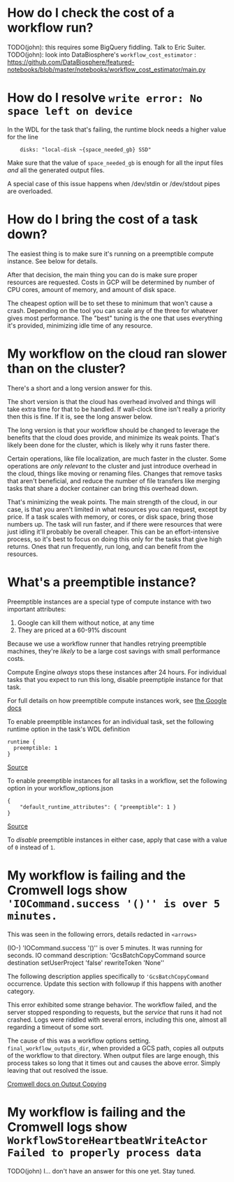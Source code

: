 # How do I check the cost of a workflow run?

TODO(john): this requires some BigQuery fiddling. Talk to Eric Suiter.
TODO(john): look into DataBiosphere's `workflow_cost_estimator` : https://github.com/DataBiosphere/featured-notebooks/blob/master/notebooks/workflow_cost_estimator/main.py


# How do I resolve `write error: No space left on device`

In the WDL for the task that's failing, the runtime block needs a
higher value for the line
```
    disks: "local-disk ~{space_needed_gb} SSD"
```

Make sure that the value of `space_needed_gb` is enough for all the
input files _and_ all the generated output files.

A special case of this issue happens when /dev/stdin or /dev/stdout
pipes are overloaded.


# How do I bring the cost of a task down?

The easiest thing is to make sure it's running on a preemptible
compute instance. See below for details.

After that decision, the main thing you can do is make sure proper
resources are requested. Costs in GCP will be determined by number of
CPU cores, amount of memory, and amount of disk space.

The cheapest option will be to set these to minimum that won't cause a
crash. Depending on the tool you can scale any of the three for
whatever gives most performance. The "best" tuning is the one that
uses everything it's provided, minimizing idle time of any
resource.


# My workflow on the cloud ran slower than on the cluster?

There's a short and a long version answer for this.

The short version is that the cloud has overhead involved and things
will take extra time for that to be handled. If wall-clock time isn't
really a priority then this is fine. If it is, see the long answer below.


The long version is that your workflow should be changed to leverage
the benefits that the cloud does provide, and minimize its weak
points. That's likely been done for the cluster, which is likely why
it runs faster there.

Certain operations, like file localization, are much faster in the
cluster. Some operations are _only relevant_ to the cluster and just
introduce overhead in the cloud, things like moving or renaming
files. Changes that remove tasks that aren't beneficial, and reduce
the number of file transfers like merging tasks that share a docker
container can bring this overhead down.

That's minimizing the weak points. The main strength of the cloud, in
our case, is that you aren't limited in what resources you can
request, except by price. If a task scales with memory, or cores, or
disk space, bring those numbers up. The task will run faster, and if
there were resources that were just idling it'll probably be overall
cheaper. This can be an effort-intensive process, so it's best to
focus on doing this only for the tasks that give high returns. Ones
that run frequently, run long, and can benefit from the resources.


# What's a preemptible instance?

Preemptible instances are a special type of compute instance with two
important attributes:
1. Google can kill them without notice, at any time
2. They are priced at a 60-91% discount

Because we use a workflow runner that handles retrying preemptible
machines, they're _likely_ to be a large cost savings with small
performance costs.

Compute Engine *always* stops these instances after 24 hours. For
individual tasks that you expect to run this long, disable preemptiple
instance for that task.

For full details on how preemptible compute instances work, see [the
Google docs](https://cloud.google.com/compute/docs/instances/preemptible)


To enable preemptible instances for an individual task, set the
following runtime option in the task's WDL definition

```
runtime {
  preemptible: 1
}
```

[Source](https://cromwell.readthedocs.io/en/stable/RuntimeAttributes/#preemptible)


To enable preemptible instances for all tasks in a workflow, set the
following option in your workflow_options.json

```
{
    "default_runtime_attributes": { "preemptible": 1 }
}
```

[Source](https://cromwell.readthedocs.io/en/stable/wf_options/Overview/#setting-default-runtime-attributes)


To _disable_ preemptible instances in either case, apply that case
with a value of `0` instead of `1`.


# My workflow is failing and the Cromwell logs show `'IOCommand.success '()'' is over 5 minutes.`

This was seen in the following errors, details redacted in `<arrows>`

(IO-<uuid>) 'IOCommand.success '()'' is over 5 minutes. It was running for <n> seconds. IO command description: 'GcsBatchCopyCommand source <gcspath> destination <gcspath> setUserProject 'false' rewriteToken 'None''


The following description applies specifically to
`'GcsBatchCopyCommand` occurrence. Update this section with followup
if this happens with another category.

This error exhibited some strange behavior. The workflow failed, and
the server stopped responding to requests, but the _service_ that runs
it had not crashed. Logs were riddled with several errors, including
this one, almost all regarding a timeout of some sort.

The cause of this was a workflow options setting.
`final_workflow_outputs_dir`, when provided a GCS path, copies all
outputs of the workflow to that directory. When output files are large
enough, this process takes so long that it times out and causes the
above error. Simply leaving that out resolved the issue.

[Cromwell docs on Output Copying](https://cromwell.readthedocs.io/en/stable/wf_options/Overview/#output-copying)


# My workflow is failing and the Cromwell logs show `WorkflowStoreHeartbeatWriteActor Failed to properly process data`

TODO(john) I... don't have an answer for this one yet. Stay tuned.
